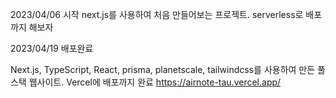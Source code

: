 2023/04/06 시작
next.js를 사용하여 처음 만들어보는 프로젝트. serverless로 배포까지 해보자


2023/04/19 배포완료

Next.js, TypeScript, React, prisma, planetscale, tailwindcss를 사용하여 만든 풀스택 웹사이트. Vercel에 배포까지 완료
https://airnote-tau.vercel.app/
